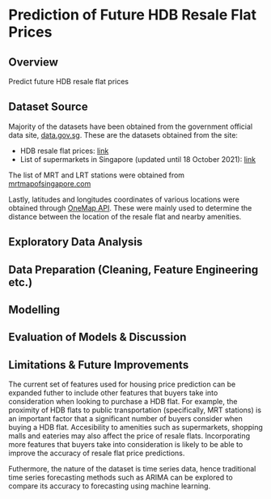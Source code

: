 # Prediction of Future HDB Resale Flat Prices
## Overview
Predict future HDB resale flat prices

## Dataset Source
Majority of the datasets have been obtained from the government official data site, [data.gov.sg](https://data.gov.sg/). These are the datasets obtained from the site:
* HDB resale flat prices: [link](https://data.gov.sg/dataset/resale-flat-prices)
* List of supermarkets in Singapore (updated until 18 October 2021): [link](https://data.gov.sg/dataset/listing-of-licensed-supermarkets)

The list of MRT and LRT stations were obtained from [mrtmapofsingapore.com](https://mrtmapsingapore.com/)

Lastly, latitudes and longitudes coordinates of various locations were obtained through [OneMap API](https://www.onemap.gov.sg/apidocs/). These were mainly used to determine the distance between the location of the resale flat and nearby amenities.

## Exploratory Data Analysis

## Data Preparation (Cleaning, Feature Engineering etc.)

## Modelling


## Evaluation of Models & Discussion


## Limitations & Future Improvements
The current set of features used for housing price prediction can be expanded futher to include other features that buyers take into consideration when looking to purchase a HDB flat. For example, the proximity of HDB flats to public transportation (specifically, MRT stations) is an important factor that a significant number of buyers consider when buying a HDB flat. Accesibility to amenities such as supermarkets, shopping malls and eateries may also affect the price of resale flats. Incorporating more features that buyers take into consideration is likely to be able to improve the accuracy of resale flat price predictions.

Futhermore, the nature of the dataset is time series data, hence traditional time series forecasting methods such as ARIMA can be explored to compare its accuracy to forecasting using machine learning.
